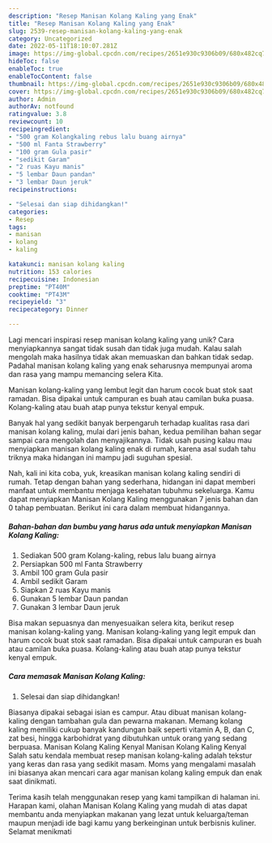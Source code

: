 ```yaml
---
description: "Resep Manisan Kolang Kaling yang Enak"
title: "Resep Manisan Kolang Kaling yang Enak"
slug: 2539-resep-manisan-kolang-kaling-yang-enak
category: Uncategorized
date: 2022-05-11T18:10:07.281Z
image: https://img-global.cpcdn.com/recipes/2651e930c9306b09/680x482cq70/manisan-kolang-kaling-foto-resep-utama.jpg
hideToc: false
enableToc: true
enableTocContent: false
thumbnail: https://img-global.cpcdn.com/recipes/2651e930c9306b09/680x482cq70/manisan-kolang-kaling-foto-resep-utama.jpg
cover: https://img-global.cpcdn.com/recipes/2651e930c9306b09/680x482cq70/manisan-kolang-kaling-foto-resep-utama.jpg
author: Admin
authorAv: notfound
ratingvalue: 3.8
reviewcount: 10
recipeingredient:
- "500 gram Kolangkaling rebus lalu buang airnya"
- "500 ml Fanta Strawberry"
- "100 gram Gula pasir"
- "sedikit Garam"
- "2 ruas Kayu manis"
- "5 lembar Daun pandan"
- "3 lembar Daun jeruk"
recipeinstructions:

- "Selesai dan siap dihidangkan!"
categories:
- Resep
tags:
- manisan
- kolang
- kaling

katakunci: manisan kolang kaling 
nutrition: 153 calories
recipecuisine: Indonesian
preptime: "PT40M"
cooktime: "PT43M"
recipeyield: "3"
recipecategory: Dinner

---
```





Lagi mencari inspirasi resep manisan kolang kaling yang unik? Cara menyiapkannya sangat tidak susah dan tidak juga mudah. Kalau salah mengolah maka hasilnya tidak akan memuaskan dan bahkan tidak sedap. Padahal manisan kolang kaling yang enak seharusnya mempunyai aroma dan rasa yang mampu memancing selera Kita.





Manisan kolang-kaling yang lembut legit dan harum cocok buat stok saat ramadan. Bisa dipakai untuk campuran es buah atau camilan buka puasa. Kolang-kaling atau buah atap punya tekstur kenyal empuk.

Banyak hal yang sedikit banyak berpengaruh terhadap kualitas rasa dari manisan kolang kaling, mulai dari jenis bahan, kedua pemilihan bahan segar sampai cara mengolah dan menyajikannya. Tidak usah pusing kalau mau menyiapkan manisan kolang kaling enak di rumah, karena asal sudah tahu triknya maka hidangan ini mampu jadi suguhan spesial.






Nah, kali ini kita coba, yuk, kreasikan manisan kolang kaling sendiri di rumah. Tetap dengan bahan yang sederhana, hidangan ini dapat memberi manfaat untuk membantu menjaga kesehatan tubuhmu sekeluarga. Kamu dapat menyiapkan Manisan Kolang Kaling menggunakan 7 jenis bahan dan 0 tahap pembuatan. Berikut ini cara dalam membuat hidangannya.

<!--inarticleads1-->

##### Bahan-bahan dan bumbu yang harus ada untuk menyiapkan Manisan Kolang Kaling:

1. Sediakan 500 gram Kolang-kaling, rebus lalu buang airnya
1. Persiapkan 500 ml Fanta Strawberry
1. Ambil 100 gram Gula pasir
1. Ambil sedikit Garam
1. Siapkan 2 ruas Kayu manis
1. Gunakan 5 lembar Daun pandan
1. Gunakan 3 lembar Daun jeruk


Bisa makan sepuasnya dan menyesuaikan selera kita, berikut resep manisan kolang-kaling yang. Manisan kolang-kaling yang legit empuk dan harum cocok buat stok saat ramadan. Bisa dipakai untuk campuran es buah atau camilan buka puasa. Kolang-kaling atau buah atap punya tekstur kenyal empuk. 

<!--inarticleads2-->

##### Cara memasak Manisan Kolang Kaling:


1. Selesai dan siap dihidangkan!

Biasanya dipakai sebagai isian es campur. Atau dibuat manisan kolang-kaling dengan tambahan gula dan pewarna makanan. Memang kolang kaling memiliki cukup banyak kandungan baik seperti vitamin A, B, dan C, zat besi, hingga karbohidrat yang dibutuhkan untuk orang yang sedang berpuasa. Manisan Kolang Kaling Kenyal Manisan Kolang Kaling Kenyal Salah satu kendala membuat resep manisan kolang-kaling adalah tekstur yang keras dan rasa yang sedikit masam. Moms yang mengalami masalah ini biasanya akan mencari cara agar manisan kolang kaling empuk dan enak saat dinikmati. 

Terima kasih telah menggunakan resep yang kami tampilkan di halaman ini. Harapan kami, olahan Manisan Kolang Kaling yang mudah di atas dapat membantu anda menyiapkan makanan yang lezat untuk keluarga/teman maupun menjadi ide bagi kamu yang berkeinginan untuk berbisnis kuliner. Selamat menikmati
